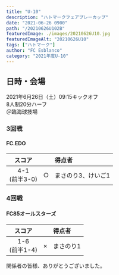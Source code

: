 ```yaml
---
title: "U-10"
description: "ハトマークフェアプレーカップ"
date: "2021-06-26 0900"
path: "/20210626U102B"
featuredImage: ./images/20210626U10.jpg
featuredImageAlt: "20210626U10"
tags: ["ハトマーク"]
author: "FC Esblanco"
category: "2021年度U-10"
---
```


## 日時・会場

2021年6月26日（土）09:15キックオフ  
8人制20分ハーフ  
＠臨海球技場

### 3回戦

#### FC.EDO

| スコア        |   | 得点者  |
|:------------:|:-:|:--------|
| 4-1<br>(前半3-0) | ○ |まさのり3、けいご1|


### 4回戦

#### FC85オールスターズ

| スコア        |   | 得点者  |
|:------------:|:-:|:--------|
| 1-6<br>(前半1-4) | × |まさのり1|


関係者の皆様、ありがとうございました。


<script src="https://adm.shinobi.jp/s/f9835040bccb6582c56df68b8f5ecca7"></script>
